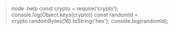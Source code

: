 
> node
> .help
> const crypto = require('crypto');
> console.log(Object.keys(crypto))
> const randomId = crypto.randomBytes(16).toString('hex');
> console.log(randomId);
